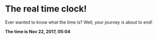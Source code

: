 # The real time clock!

Ever wanted to know what the time is? Well, your journey is about to end!

**The time is Nov 22, 2017, 05:04**